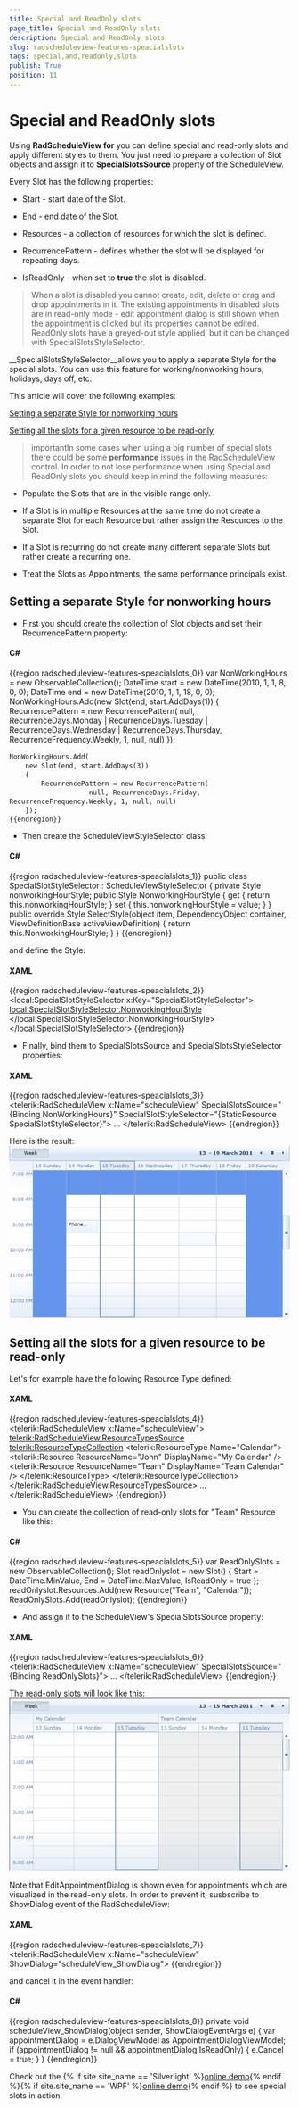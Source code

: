 ```yaml
---
title: Special and ReadOnly slots
page_title: Special and ReadOnly slots
description: Special and ReadOnly slots
slug: radscheduleview-features-speacialslots
tags: special,and,readonly,slots
publish: True
position: 11
---
```


# Special and ReadOnly slots



Using __RadScheduleView for__ you can define special and read-only slots and apply different styles to them.  You just need to prepare a collection of Slot objects and assign it to __SpecialSlotsSource__ property of the ScheduleView.
      

Every Slot has the following properties:

* Start - start date of the Slot.
          

* End - end date of the Slot.
          

* Resources - a collection of resources for which the slot is defined.
          

* RecurrencePattern - defines whether the slot will be displayed for repeating days.
          

* IsReadOnly - when set to __true__ the slot is disabled.
          

>When a slot is disabled you cannot create, edit, delete or drag and drop appointments in it. The existing appointments in disabled slots are in read-only mode - edit appointment dialog is still shown when the appointment is clicked but its properties cannot be edited.
        ReadOnly slots have a greyed-out style applied, but it can be changed with SpecialSlotsStyleSelector.
        

__SpecialSlotsStyleSelector__allows you to apply a separate Style for the special slots. You can use this feature for working/nonworking hours, holidays, days off, etc.
      

This article will cover the following examples:
      

[Setting a separate Style for nonworking hours](#specialslots)

[Setting all the slots for a given resource to be read-only](#readonlyslots)

>importantIn some cases when using a big number of special slots there could be some __performance__ issues in the RadScheduleView control. In order to not lose performance when using Special and ReadOnly slots you should keep in mind the following measures:
        

* Populate the Slots that are in the visible range only.
            

* If a Slot is in multiple Resources at the same time do not create a separate Slot for each Resource but rather assign the Resources to the Slot.
            

* If a Slot is recurring do not create many different separate Slots but rather create a recurring one.
            

* Treat the Slots as Appointments, the same performance principals exist.
            

## Setting a separate Style for nonworking hours

* First you should create the collection of Slot objects and set their RecurrencePattern property:
            

#### __C#__

{{region radscheduleview-features-speacialslots_0}}
	var NonWorkingHours = new ObservableCollection<Slot>();
	DateTime start = new DateTime(2010, 1, 1, 8, 0, 0);
	DateTime end = new DateTime(2010, 1, 1, 18, 0, 0);
	NonWorkingHours.Add(new Slot(end, start.AddDays(1))
	{
	    RecurrencePattern = new RecurrencePattern(
	                null, RecurrenceDays.Monday | RecurrenceDays.Tuesday | RecurrenceDays.Wednesday | RecurrenceDays.Thursday, RecurrenceFrequency.Weekly, 1, null, null)
	});
	
	NonWorkingHours.Add(
	    new Slot(end, start.AddDays(3))
	    {
	        RecurrencePattern = new RecurrencePattern(
	                    null, RecurrenceDays.Friday, RecurrenceFrequency.Weekly, 1, null, null)
	    });
	{{endregion}}



* Then create the ScheduleViewStyleSelector class:
            

#### __C#__

{{region radscheduleview-features-speacialslots_1}}
	public class SpecialSlotStyleSelector : ScheduleViewStyleSelector
	{
	    private Style nonworkingHourStyle;
	    public Style NonworkingHourStyle
	    {
	        get
	        {
	            return this.nonworkingHourStyle;
	        }
	        set
	        {
	            this.nonworkingHourStyle = value;
	        }
	    }
	    public override Style SelectStyle(object item, DependencyObject container, ViewDefinitionBase activeViewDefinition)
	    {
	        return this.NonworkingHourStyle;
	    }
	}
	{{endregion}}



and define the Style:

#### __XAML__

{{region radscheduleview-features-speacialslots_2}}
	<local:SpecialSlotStyleSelector x:Key="SpecialSlotStyleSelector">
	        <local:SpecialSlotStyleSelector.NonworkingHourStyle>
	            <Style TargetType="scheduleView:HighlightItem">
	                <Setter Property="Template">
	                    <Setter.Value>
	                        <ControlTemplate>
	                            <Border Background="CornflowerBlue"/>
	                        </ControlTemplate>
	                    </Setter.Value>
	                </Setter>
	            </Style>
	        </local:SpecialSlotStyleSelector.NonworkingHourStyle>
	    </local:SpecialSlotStyleSelector>
	{{endregion}}



* Finally, bind them to SpecialSlotsSource and SpecialSlotsStyleSelector properties:
            

#### __XAML__

{{region radscheduleview-features-speacialslots_3}}
	<telerik:RadScheduleView x:Name="scheduleView"
	           SpecialSlotsSource="{Binding NonWorkingHours}"
	           SpecialSlotStyleSelector="{StaticResource SpecialSlotStyleSelector}">
	...
	</telerik:RadScheduleView>
	{{endregion}}



Here is the result:![Special Slots](images/radscheduleview_special_slots.png)

##  Setting all the slots for a given resource to be read-only

Let's for example have the following Resource Type defined:

#### __XAML__

{{region radscheduleview-features-speacialslots_4}}
	<telerik:RadScheduleView x:Name="scheduleView">
	 <telerik:RadScheduleView.ResourceTypesSource>
	    <telerik:ResourceTypeCollection>
	        <telerik:ResourceType Name="Calendar">
	            <telerik:Resource ResourceName="John" DisplayName="My Calendar" />
	            <telerik:Resource ResourceName="Team" DisplayName="Team Calendar" />
	        </telerik:ResourceType>
	    </telerik:ResourceTypeCollection>
	  </telerik:RadScheduleView.ResourceTypesSource>
	  ...
	</telerik:RadScheduleView>
	{{endregion}}



* You can create the collection of read-only slots for "Team" Resource like this:
            

#### __C#__

{{region radscheduleview-features-speacialslots_5}}
	var ReadOnlySlots = new ObservableCollection<Slot>();
	Slot readOnlyslot = new Slot() { 
			Start = DateTime.MinValue, 
			End = DateTime.MaxValue, 
			IsReadOnly = true 
			};
	readOnlyslot.Resources.Add(new Resource("Team", "Calendar"));
	ReadOnlySlots.Add(readOnlyslot);
	{{endregion}}



* And assign it to the ScheduleView's SpecialSlotsSource property:
            

#### __XAML__

{{region radscheduleview-features-speacialslots_6}}
	<telerik:RadScheduleView  x:Name="scheduleView" SpecialSlotsSource="{Binding ReadOnlySlots}">
	...
	</telerik:RadScheduleView>
	{{endregion}}



The read-only slots will look like this:![ReadOnly Slots](images/radscheduler_readonly_slots.png)

Note that EditAppointmentDialog is shown even for appointments which are visualized in the read-only slots. In order to prevent it, susbscribe to ShowDialog event of the RadScheduleView:
        

#### __XAML__

{{region radscheduleview-features-speacialslots_7}}
	<telerik:RadScheduleView x:Name="scheduleView" ShowDialog="scheduleView_ShowDialog">
	{{endregion}}



and cancel it in the event handler:
        

#### __C#__

{{region radscheduleview-features-speacialslots_8}}
	private void scheduleView_ShowDialog(object sender, ShowDialogEventArgs e)
	{
	    var appointmentDialog = e.DialogViewModel as AppointmentDialogViewModel;
	    if (appointmentDialog != null && appointmentDialog.IsReadOnly)
	    {
	        e.Cancel = true;
	    }
	}
	{{endregion}}



Check out the 
          {% if site.site_name == 'Silverlight' %}[online demo](http://demos.telerik.com/silverlight/#ScheduleView/SpecialSlots){% endif %}{% if site.site_name == 'WPF' %}[online demo](http://demos.telerik.com/wpf/?ScheduleView/SpecialSlots){% endif %} to see special slots in action.
        
